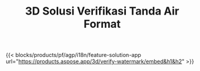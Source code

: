 ﻿---
title: 3D Solusi Verifikasi Tanda Air Format 
weight: 7730
url: /id/verify-watermark
limit: 
description: Verifikasi tanda air buta dari file 3D Anda.
---
{{< blocks/products/pf/agp/i18n/feature-solution-app url="https://products.aspose.app/3d/verify-watermark/embed&h1&h2" >}}

